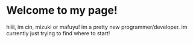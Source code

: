 # Welcome to my page!
hiiii, im cin, mizuki or mafuyu! im a pretty new programmer/developer. im currently just trying to find where to start! 


